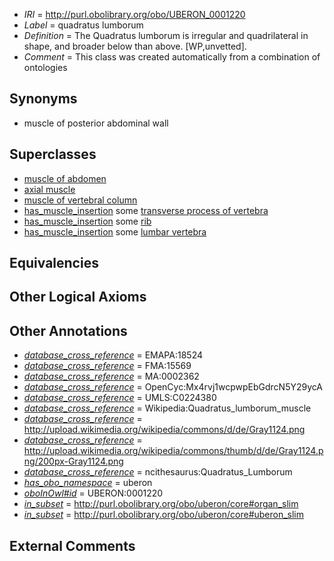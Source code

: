  * *IRI* = http://purl.obolibrary.org/obo/UBERON_0001220
 * *Label* = quadratus lumborum
 * *Definition* = The Quadratus lumborum is irregular and quadrilateral in shape, and broader below than above. [WP,unvetted].
 * *Comment* = This class was created automatically from a combination of ontologies

## Synonyms

 * muscle of posterior abdominal wall

## Superclasses

 * [muscle of abdomen](../../UBERON/78/UBERON_0002378.md)
 * [axial muscle](../../UBERON/97/UBERON_0003897.md)
 * [muscle of vertebral column](../../UBERON/18/UBERON_0004518.md)
 * [has_muscle_insertion](../../RO/73/RO_0002373.md) some [transverse process of vertebra](../../UBERON/77/UBERON_0001077.md)
 * [has_muscle_insertion](../../RO/73/RO_0002373.md) some [rib](../../UBERON/28/UBERON_0002228.md)
 * [has_muscle_insertion](../../RO/73/RO_0002373.md) some [lumbar vertebra](../../UBERON/14/UBERON_0002414.md)

## Equivalencies


## Other Logical Axioms


## Other Annotations

 * *[database_cross_reference](../../ef/oboInOwl#hasDbXref.md)* = EMAPA:18524
 * *[database_cross_reference](../../ef/oboInOwl#hasDbXref.md)* = FMA:15569
 * *[database_cross_reference](../../ef/oboInOwl#hasDbXref.md)* = MA:0002362
 * *[database_cross_reference](../../ef/oboInOwl#hasDbXref.md)* = OpenCyc:Mx4rvj1wcpwpEbGdrcN5Y29ycA
 * *[database_cross_reference](../../ef/oboInOwl#hasDbXref.md)* = UMLS:C0224380
 * *[database_cross_reference](../../ef/oboInOwl#hasDbXref.md)* = Wikipedia:Quadratus_lumborum_muscle
 * *[database_cross_reference](../../ef/oboInOwl#hasDbXref.md)* = http://upload.wikimedia.org/wikipedia/commons/d/de/Gray1124.png
 * *[database_cross_reference](../../ef/oboInOwl#hasDbXref.md)* = http://upload.wikimedia.org/wikipedia/commons/thumb/d/de/Gray1124.png/200px-Gray1124.png
 * *[database_cross_reference](../../ef/oboInOwl#hasDbXref.md)* = ncithesaurus:Quadratus_Lumborum
 * *[has_obo_namespace](../../ce/oboInOwl#hasOBONamespace.md)* = uberon
 * *[oboInOwl#id](../../id/oboInOwl#id.md)* = UBERON:0001220
 * *[in_subset](../../et/oboInOwl#inSubset.md)* = http://purl.obolibrary.org/obo/uberon/core#organ_slim
 * *[in_subset](../../et/oboInOwl#inSubset.md)* = http://purl.obolibrary.org/obo/uberon/core#uberon_slim

## External Comments

